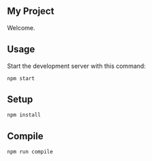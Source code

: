 My Project
---
 
Welcome.
 
 
Usage
---
 
Start the development server with this command:
 
```
npm start
```
 
 
  
Setup
---
 
```
npm install
```
 
 
 
Compile
---
 
```
npm run compile
```
